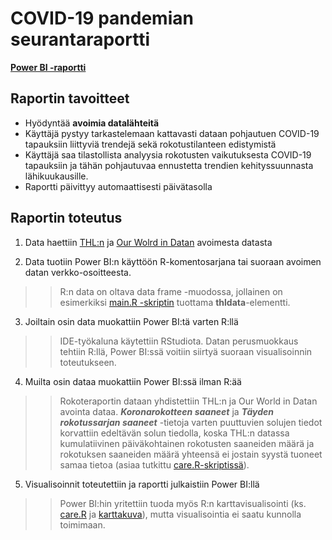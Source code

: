 # COVID-19 pandemian seurantaraportti

**[Power BI -raportti](https://app.powerbi.com/view?r=eyJrIjoiNGE4N2Y0YWQtNDA0My00NjljLWI4MjQtMTY5NTJiYmE5MmFhIiwidCI6ImZiZDJmMDQ1LWIzNGMtNDY3My05NTM0LThmMjM3NDM1NWNlYyIsImMiOjh9&pageName=ReportSection58fe988a37b420d0b0e7)**

## Raportin tavoitteet

* Hyödyntää **avoimia datalähteitä**
* Käyttäjä pystyy tarkastelemaan kattavasti dataan pohjautuen COVID-19 tapauksiin liittyviä trendejä sekä rokotustilanteen edistymistä
* Käyttäjä saa tilastollista analyysia rokotusten vaikutuksesta COVID-19 tapauksiin ja tähän pohjautuvaa ennustetta trendien kehityssuunnasta lähikuukausille.
* Raportti päivittyy automaattisesti päivätasolla

## Raportin toteutus

1. Data haettiin [THL:n](https://thl.fi/fi/) ja [Our Wolrd in Datan](https://ourworldindata.org/) avoimesta datasta

2. Data tuotiin Power BI:n käyttöön R-komentosarjana tai suoraan avoimen datan verkko-osoitteesta.
>> R:n data on oltava data frame -muodossa, jollainen on esimerkiksi [main.R -skriptin](main.R) tuottama **thldata**-elementti.

3. Joiltain osin data muokattiin Power BI:tä varten R:llä
>> IDE-työkaluna käytettiin RStudiota.
>> Datan perusmuokkaus tehtiin R:llä, Power BI:ssä voitiin siirtyä suoraan visualisoinnin toteutukseen.

4. Muilta osin dataa muokattiin Power BI:ssä ilman R:ää
>> Rokoteraportin dataan yhdistettiin THL:n ja Our World in Datan avointa dataa.
>> ***Koronarokotteen saaneet*** ja ***Täyden rokotussarjan saaneet*** -tietoja varten puuttuvien solujen tiedot korvattiin edeltävän solun tiedolla, koska THL:n datassa kumulatiivinen päiväkohtainen rokotusten saaneiden määrä ja rokotuksen saaneiden määrä yhteensä ei jostain syystä tuoneet samaa tietoa (asiaa tutkittu [care.R-skriptissä](care.R)).

5. Visualisoinnit toteutettiin ja raportti julkaistiin Power BI:llä
>> Power BI:hin yritettiin tuoda myös R:n karttavisualisointi (ks. [care.R](care.R) ja [karttakuva](https://raw.githubusercontent.com/sistax/epidemiamittari/main/care_kartta.png)), mutta visualisointia ei saatu kunnolla toimimaan.
